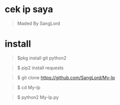 # cek ip saya
> Maded By SangLord

# install

> $pkg install git python2


> $ pip2 install requests


> $ git clone https://github.com/SangLord/My-Ip


> $ cd My-Ip


> $ python2 My-Ip.py

